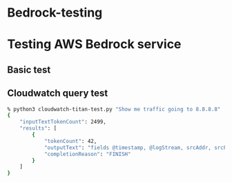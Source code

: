 # Bedrock-testing

# Testing AWS Bedrock service
## Basic test

## Cloudwatch query test

```bash
% python3 cloudwatch-titan-test.py "Show me traffic going to 8.8.8.8"
{
    "inputTextTokenCount": 2499,
    "results": [
        {
            "tokenCount": 42,
            "outputText": "fields @timestamp, @logStream, srcAddr, srcPort, dstAddr, dstPort,action,packets,@message  | filter dstAddr like \"8.8.8.8\"",
            "completionReason": "FINISH"
        }
    ]
}
```